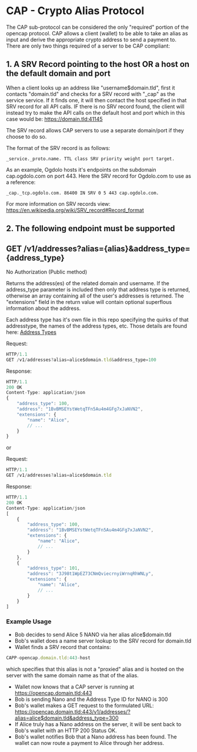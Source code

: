 # CAP - Crypto Alias Protocol

The CAP sub-protocol can be considered the only "required" portion of the opencap protocol. CAP allows a client (wallet) to be able to take an alias as input and derive the appropriate crypto address to send a payment to. There are only two things required of a server to be CAP compliant:

## 1. A SRV Record pointing to the host OR a host on the default domain and port

When a client looks up an address like "username$domain.tld", first it contacts "domain.tld" and checks for a SRV record with "\_cap" as the service service. If it finds one, it will then contact the host specified in that SRV record for all API calls. IF there is no SRV record found, the client will instead try to make the API calls on the default host and port which in this case would be: https://domain.tld:41145

The SRV record allows CAP servers to use a separate domain/port if they choose to do so.

The format of the SRV record is as follows:

```
_service._proto.name. TTL class SRV priority weight port target.
```

As an example, Ogdolo hosts it's endpoints on the subdomain cap.ogdolo.com on port 443.
Here the SRV record for Ogdolo.com to use as a reference:

```
_cap._tcp.ogdolo.com. 86400 IN SRV 0 5 443 cap.ogdolo.com.
```

For more information on SRV records view: https://en.wikipedia.org/wiki/SRV_record#Record_format

## 2. The following endpoint must be supported

## GET /v1/addresses?alias={alias}&address_type={address_type}

No Authorization (Public method)

Returns the address(es) of the related domain and username. If the address_type parameter is included then only that address type is returned, otherwise an array containing all of the user's addresses is returned. The "extensions" field in the return value will contain optional superflous information about the address.

Each address type has it's own file in this repo specifying the quirks of that addresstype, the names of the address types, etc. Those details are found here: [Address Types](AddressTypes/README.md)

Request:

```javascript
HTTP/1.1
GET /v1/addresses?alias=alice$domain.tld&address_type=100
```

Response:

```javascript
HTTP/1.1
200 OK
Content-Type: application/json
{
    "address_type": 100,
    "address": "1BvBMSEYstWetqTFn5Au4m4GFg7xJaNVN2",
    "extensions": {
        "name": "Alice",
        // ...
    }
}
```

or

Request:

```javascript
HTTP/1.1
GET /v1/addresses?alias=alice$domain.tld
```

Response:

```javascript
HTTP/1.1
200 OK
Content-Type: application/json
[
    {
        "address_type": 100,
        "address": "1BvBMSEYstWetqTFn5Au4m4GFg7xJaNVN2",
        "extensions": {
            "name": "Alice",
            // ...
        }
    },
    {
        "address_type": 101,
        "address": "3J98t1WpEZ73CNmQviecrnyiWrnqRhWNLy",
        "extensions": {
            "name": "Alice",
            // ...
        }
    }
]
```

### Example Usage

- Bob decides to send Alice 5 NANO via her alias alice$domain.tld
- Bob's wallet does a name server lookup to the SRV record for domain.tld
- Wallet finds a SRV record that contains:

```javascript
CAPP-opencap.domain.tld:443-host
```

which specifies that this alias is not a "proxied" alias and is hosted on the server with the same domain name as that of the alias.

- Wallet now knows that a CAP server is running at https://opencap.domain.tld:443
- Bob is sending Nano and the Address Type ID for NANO is 300
- Bob's wallet makes a GET request to the formulated URL: https://opencap.domain.tld:443/v1/addresses/?alias=alice$domain.tld&address_type=300
- If Alice truly has a Nano address on the server, it will be sent back to Bob's wallet with an HTTP 200 Status OK.
- Bob's wallet notifies Bob that a Nano address has been found. The wallet can now route a payment to Alice through her address.
